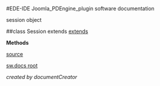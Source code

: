 #EDE-IDE Joomla_PDEngine_plugin
software documentation



session object

##class Session extends [extends](extends.md)


**Methods**



[source](../../site/joomlaFrameworkInterface.php)

[sw.docs root](./)

*created by documentCreator*

